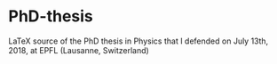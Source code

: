 # PhD-thesis
LaTeX source of the PhD thesis in Physics that I defended on July 13th, 2018, at EPFL (Lausanne, Switzerland)
